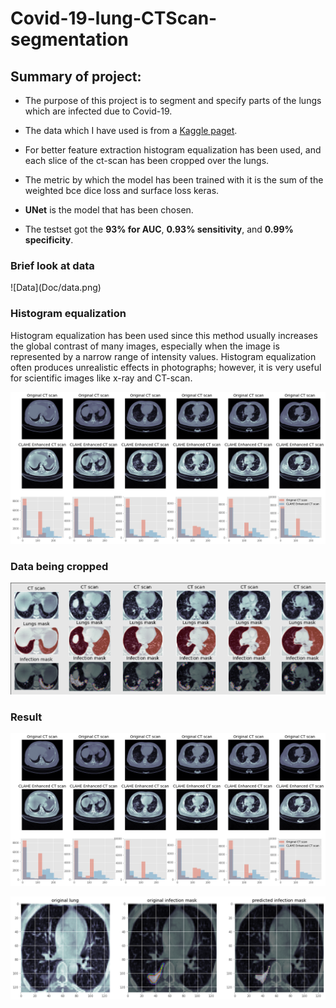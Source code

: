 # Covid-19-lung-CTScan-segmentation

## Summary of project:
* The purpose of this project is to segment and specify parts of the lungs which are infected due to Covid-19.
* The data which I have used is from a  <a href="https://www.kaggle.com/datasets/andrewmvd/covid19-ct-scans">Kaggle paget</a>.

* For better feature extraction histogram equalization has been used, and each slice of the ct-scan has been cropped over the lungs.
* The metric by which the model has been trained with it is the sum of the weighted bce dice loss and surface loss keras.
* **UNet** is the model that has been chosen.
* The testset got the **93% for AUC**, **0.93% sensitivity**, and **0.99% specificity**.

<h3>Brief look at data</h3>
![Data](Doc/data.png) 
 
<h3>Histogram equalization</h3>
Histogram equalization has been used since this method usually increases the global contrast of many images, especially when the image is represented by a narrow range of intensity values. Histogram equalization often produces unrealistic effects in photographs; however, it is very useful for scientific images like x-ray and CT-scan.

![CLAHE_Enhanced_CT scan](Doc/histogram.png) 


<h3>Data being cropped</h3>

![cropped_data](Doc/cropped_data.png) 
  
<h3>Result</h3>

![First_test_result](Doc/histogram.png) 

![second_test_result](Doc/output2.png) 


